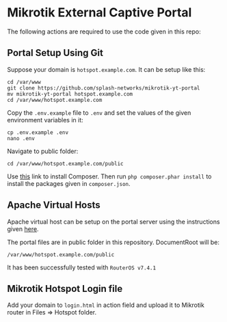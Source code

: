 # Mikrotik External Captive Portal

The following actions are required to use the code given in this repo:

## Portal Setup Using Git

Suppose your domain is `hotspot.example.com`. It can be setup like this:

```
cd /var/www
git clone https://github.com/splash-networks/mikrotik-yt-portal
mv mikrotik-yt-portal hotspot.example.com
cd /var/www/hotspot.example.com
```

Copy the `.env.example` file to `.env` and set the values of the given environment variables in it:

```
cp .env.example .env
nano .env
```

Navigate to public folder:

`cd /var/www/hotspot.example.com/public`

Use [this](https://getcomposer.org/download/) link to install Composer. Then run `php composer.phar install` to install the packages given in `composer.json`.

## Apache Virtual Hosts

Apache virtual host can be setup on the portal server using the instructions given [here](https://gist.github.com/nasirhafeez/d47c9d68742227a23f1011455a190490#apache-site-setup).

The portal files are in public folder in this repository. DocumentRoot will be:

`/var/www/hotspot.example.com/public`

It has been successfully tested with `RouterOS v7.4.1`

## Mikrotik Hotspot Login file

Add your domain to `login.html` in action field and upload it to Mikrotik router in Files => Hotspot folder.
